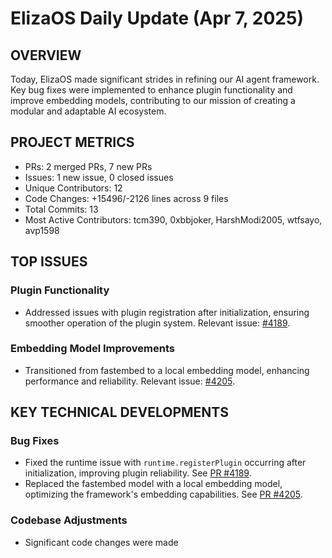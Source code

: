 # ElizaOS Daily Update (Apr 7, 2025)

## OVERVIEW 
Today, ElizaOS made significant strides in refining our AI agent framework. Key bug fixes were implemented to enhance plugin functionality and improve embedding models, contributing to our mission of creating a modular and adaptable AI ecosystem.

## PROJECT METRICS
- PRs: 2 merged PRs, 7 new PRs
- Issues: 1 new issue, 0 closed issues
- Unique Contributors: 12
- Code Changes: +15496/-2126 lines across 9 files
- Total Commits: 13
- Most Active Contributors: tcm390, 0xbbjoker, HarshModi2005, wtfsayo, avp1598

## TOP ISSUES
### Plugin Functionality
- Addressed issues with plugin registration after initialization, ensuring smoother operation of the plugin system. Relevant issue: [#4189](https://github.com/elizaos/eliza/issues/4189).

### Embedding Model Improvements
- Transitioned from fastembed to a local embedding model, enhancing performance and reliability. Relevant issue: [#4205](https://github.com/elizaos/eliza/issues/4205).

## KEY TECHNICAL DEVELOPMENTS
### Bug Fixes
- Fixed the runtime issue with `runtime.registerPlugin` occurring after initialization, improving plugin reliability. See [PR #4189](https://github.com/elizaos/eliza/pull/4189).
- Replaced the fastembed model with a local embedding model, optimizing the framework's embedding capabilities. See [PR #4205](https://github.com/elizaos/eliza/pull/4205).

### Codebase Adjustments
- Significant code changes were made